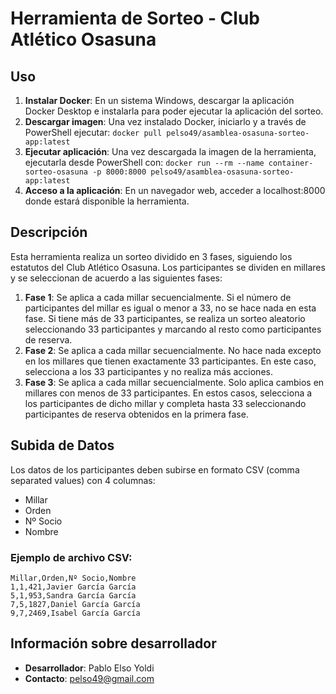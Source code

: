 # Herramienta de Sorteo - Club Atlético Osasuna

## Uso

1. **Instalar Docker**: En un sistema Windows, descargar la aplicación Docker Desktop e instalarla para poder ejecutar la aplicación del sorteo.
2. **Descargar imagen**: Una vez instalado Docker, iniciarlo y a través de PowerShell ejecutar: ```docker pull pelso49/asamblea-osasuna-sorteo-app:latest```
3. **Ejecutar aplicación**: Una vez descargada la imagen de la herramienta, ejecutarla desde PowerShell con: ```docker run --rm --name container-sorteo-osasuna -p 8000:8000 pelso49/asamblea-osasuna-sorteo-app:latest```
4. **Acceso a la aplicación**: En un navegador web, acceder a localhost:8000 donde estará disponible la herramienta.

## Descripción

Esta herramienta realiza un sorteo dividido en 3 fases, siguiendo los estatutos del Club Atlético Osasuna. Los participantes se dividen en millares y se seleccionan de acuerdo a las siguientes fases:

1. **Fase 1**: Se aplica a cada millar secuencialmente. Si el número de participantes del millar es igual o menor a 33, no se hace nada en esta fase. Si tiene más de 33 participantes, se realiza un sorteo aleatorio seleccionando 33 participantes y marcando al resto como participantes de reserva.
2. **Fase 2**: Se aplica a cada millar secuencialmente. No hace nada excepto en los millares que tienen exactamente 33 participantes. En este caso, selecciona a los 33 participantes y no realiza más acciones.
3. **Fase 3**: Se aplica a cada millar secuencialmente. Solo aplica cambios en millares con menos de 33 participantes. En estos casos, selecciona a los participantes de dicho millar y completa hasta 33 seleccionando participantes de reserva obtenidos en la primera fase.

## Subida de Datos

Los datos de los participantes deben subirse en formato CSV (comma separated values) con 4 columnas:

- Millar
- Orden
- Nº Socio
- Nombre

### Ejemplo de archivo CSV:

```plaintext
Millar,Orden,Nº Socio,Nombre
1,1,421,Javier García García
5,1,953,Sandra García García
7,5,1827,Daniel García García
9,7,2469,Isabel García García
```

## Información sobre desarrollador

- **Desarrollador**: Pablo Elso Yoldi
- **Contacto**: pelso49@gmail.com
